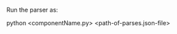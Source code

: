 Run the parser as:

 python <componentName.py> <path-of-parses.json-file> <path-of-input-relations-file> <path-of-output-relations-file>
